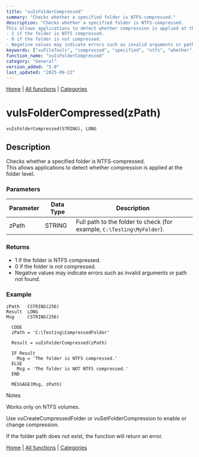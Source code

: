 ```yaml
---
title: "vuIsFolderCompressed"
summary: "Checks whether a specified folder is NTFS-compressed."
description: "Checks whether a specified folder is NTFS-compressed.  
This allows applications to detect whether compression is applied at the folder level. ### Parameters ### Returns
- 1 if the folder is NTFS compressed.  
- 0 if the folder is not compressed.  
- Negative values may indicate errors such as invalid arguments or path not found. ### Example Notes Works only on NTFS volumes. Use vuCreateCompressedFolder or vuSetFolderCompression to enable or change compression. If the folder path does not exist, the function will return an error. [Home](../index.md) | [All functions](index.md) | [Categories](../categories/index.md)"
keywords: ["vuFileTools", "compressed", "specified", "ntfs", "whether", "general", "folder", "checks", "Clarion", "vuisfoldercompressed", "Windows"]
function_name: "vuIsFolderCompressed"
category: "General"
version_added: "5.0"
last_updated: "2025-09-23"
---
```


[Home](../index.md) | [All functions](index.md) | [Categories](../categories/index.md)

# vuIsFolderCompressed(zPath)

```Prototype
vuIsFolderCompressed(STRING), LONG
```


## Description
Checks whether a specified folder is NTFS-compressed.  
This allows applications to detect whether compression is applied at the folder level.

### Parameters

| Parameter | Data Type    | Description                                                                 |
|-----------|--------------|-----------------------------------------------------------------------------|
| zPath     | STRING       | Full path to the folder to check (for example, `C:\Testing\MyFolder`).      |

### Returns
- 1 if the folder is NTFS compressed.  
- 0 if the folder is not compressed.  
- Negative values may indicate errors such as invalid arguments or path not found.

### Example

```Clarion
zPath   CSTRING(256)
Result  LONG
Msg     CSTRING(256)

  CODE
  zPath = 'C:\Testing\CompressedFolder'

  Result = vuIsFolderCompressed(zPath)

  IF Result
    Msg = 'The folder is NTFS compressed.'
  ELSE
    Msg = 'The folder is NOT NTFS compressed.'
  END

  MESSAGE(Msg, zPath)

```
Notes

Works only on NTFS volumes.

Use vuCreateCompressedFolder or vuSetFolderCompression to enable or change compression.

If the folder path does not exist, the function will return an error.

[Home](../index.md) | [All functions](index.md) | [Categories](../categories/index.md)
